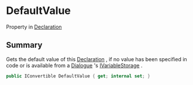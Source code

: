 # DefaultValue

Property in [Declaration](yarn.compiler.declaration.md)

## Summary

Gets the default value of this [Declaration](yarn.compiler.declaration.md) , if no value has been specified in code or is available from a [Dialogue](yarn.dialogue.md) 's [IVariableStorage](yarn.ivariablestorage.md) .

```csharp
public IConvertible DefaultValue { get; internal set; }
```
